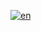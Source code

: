 [![en](https://img.shields.io/badge/lang-en-red.svg)](https://github.com/chainforced/WeddingRingBayesianInference/main/README.md)

